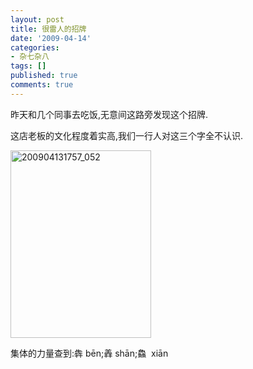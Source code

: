 ```yaml
---
layout: post
title: 很雷人的招牌
date: '2009-04-14'
categories:
- 杂七杂八
tags: []
published: true
comments: true
---
```

<p>昨天和几个同事去吃饭,无意间这路旁发现这个招牌.</p>

<p>这店老板的文化程度着实高,我们一行人对这三个字全不认识.</p>

<p><img class="alignnone size-medium wp-image-442" title="200904131757_052" src="{{urls.media}}/2009/04/200904131757_052-225x300.jpg" alt="200904131757_052" width="225" height="300" /></p>

<p>集体的力量查到:犇 bēn;羴 shān;鱻  xiān</p>
